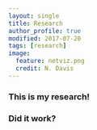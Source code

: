 ```yaml
---
layout: single
title: Research
author_profile: true
modified: 2017-07-20
tags: [research]
image:
  feature: netviz.png
  credit: N. Davis
---
```


### This is my research!

### Did it work?
